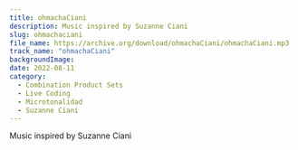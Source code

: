 ```yaml
---
title: ohmachaCiani
description: Music inspired by Suzanne Ciani
slug: ohmachaciani
file_name: https://archive.org/download/ohmachaCiani/ohmachaCiani.mp3
track_name: "ohmachaCiani"
backgroundImage:
date: 2022-08-11
category:
  - Combination Product Sets
  - Live Coding
  - Microtonalidad
  - Suzanne Ciani
---
```


Music inspired by Suzanne Ciani
